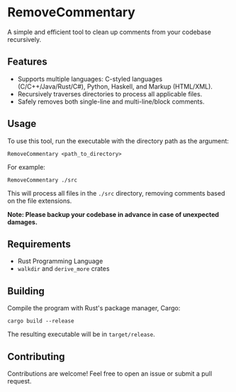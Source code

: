 # RemoveCommentary

A simple and efficient tool to clean up comments from your codebase recursively.

## Features

- Supports multiple languages: C-styled languages (C/C++/Java/Rust/C#), Python, Haskell, and Markup (HTML/XML).
- Recursively traverses directories to process all applicable files.
- Safely removes both single-line and multi-line/block comments.

## Usage

To use this tool, run the executable with the directory path as the argument:

```
RemoveCommentary <path_to_directory>
```

For example:

```
RemoveCommentary ./src
```

This will process all files in the `./src` directory, removing comments based on the file extensions.

**Note: Please backup your codebase in advance in case of unexpected damages.**

## Requirements

- Rust Programming Language
- `walkdir` and `derive_more` crates

## Building

Compile the program with Rust's package manager, Cargo:

```
cargo build --release
```

The resulting executable will be in `target/release`.

## Contributing

Contributions are welcome! Feel free to open an issue or submit a pull request.
